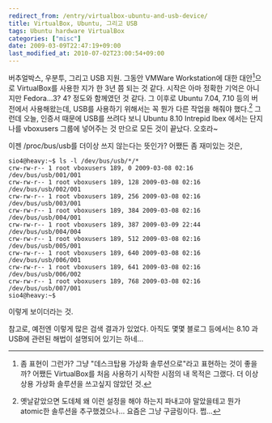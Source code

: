```yaml
---
redirect_from: /entry/virtualbox-ubuntu-and-usb-device/
title: VirtualBox, Ubuntu, 그리고 USB
tags: Ubuntu hardware VirtualBox
categories: ["misc"]
date: 2009-03-09T22:47:19+09:00
last_modified_at: 2010-07-02T23:00:54+09:00
---
```

버추얼박스, 우분투, 그리고 USB 지원. 그동안 VMWare Workstation에 대한
대안[^1]으로 VirtualBox를 사용한 지가 한 3년 쯤 되는 것 같다. 시작은
아마 정확한 기억은 아니지만 Fedora...3? 4? 정도와 함께였던 것 같다.
그 이후로 Ubuntu 7.04, 7.10 등의 버전에서 사용해왔는데, USB를 사용하기
위해서는 꼭 뭔가 다른 작업을 해줘야 했다.[^2]
그런데 오늘, 인증서 때문에 USB를 쓰려다 보니 Ubuntu 8.10 Intrepid Ibex
에서는 단지 나를 vboxusers 그룹에 넣어주는 것 만으로 모든 것이 끝났다.
오호라~

[^1]: 좀 표현이 그런가? 그냥 "데스크탑용 가상화 솔루션으로"라고 표현하는
      것이 좋을까? 어쨌든 VirtualBox를 처음 사용하기 시작한 시점의 내
      목적은 그랬다. 더 이상 상용 가상화 솔루션을 쓰고싶지 않았던 것.

[^2]: 옛날같았으면 도데체 왜 이런 설정을 해야 하는지 파내고야 말았을테고
      뭔가 atomic한 솔루션을 추구했겠으나... 요즘은 그냥 구글링이다.
      쩝...
     
이젠 /proc/bus/usb를 더이상 쓰지 않는다는 뜻인가? 어쨌든 좀 재미있는
것은,

```console
sio4@heavy:~$ ls -l /dev/bus/usb/*/*
crw-rw-r-- 1 root vboxusers 189, 0 2009-03-08 02:16 /dev/bus/usb/001/001
crw-rw-r-- 1 root vboxusers 189, 128 2009-03-08 02:16 /dev/bus/usb/002/001
crw-rw-r-- 1 root vboxusers 189, 256 2009-03-08 02:16 /dev/bus/usb/003/001
crw-rw-r-- 1 root vboxusers 189, 384 2009-03-08 02:16 /dev/bus/usb/004/001
crw-rw-r-- 1 root vboxusers 189, 387 2009-03-09 22:44 /dev/bus/usb/004/004
crw-rw-r-- 1 root vboxusers 189, 512 2009-03-08 02:16 /dev/bus/usb/005/001
crw-rw-r-- 1 root vboxusers 189, 640 2009-03-08 02:16 /dev/bus/usb/006/001
crw-rw-r-- 1 root vboxusers 189, 641 2009-03-08 02:16 /dev/bus/usb/006/002
crw-rw-r-- 1 root vboxusers 189, 768 2009-03-08 02:16 /dev/bus/usb/007/001
sio4@heavy:~$
```

이렇게 보이더라는 것.

참고로, 예전엔 이렇게 많은 검색 결과가 있었다. 아직도 몇몇 블로그
등에서는 8.10 과 USB에 관련된 해법이 설명되어 있기는 하네...

